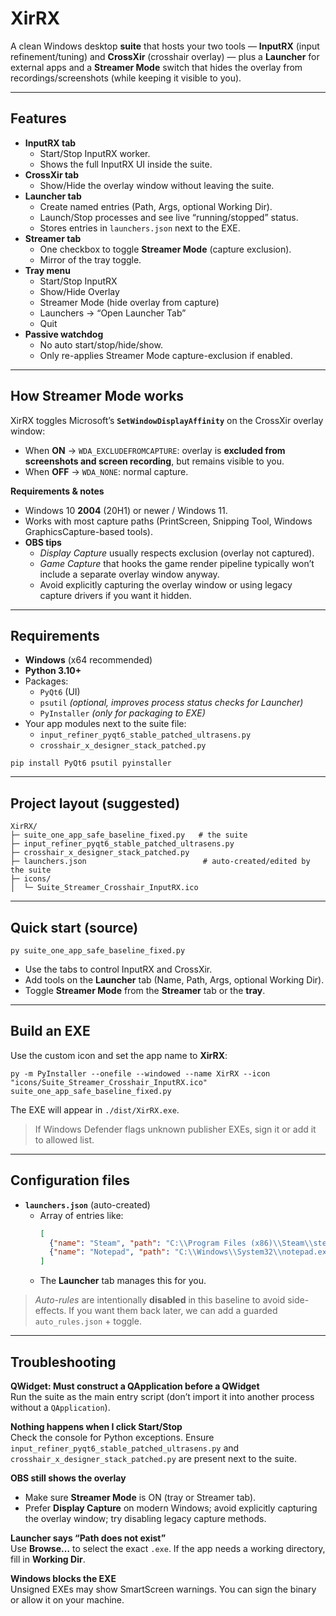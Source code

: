 # XirRX

A clean Windows desktop **suite** that hosts your two tools — **InputRX** (input refinement/tuning) and **CrossXir** (crosshair overlay) — plus a **Launcher** for external apps and a **Streamer Mode** switch that hides the overlay from recordings/screenshots (while keeping it visible to you).

---

## Features

- **InputRX tab**
  - Start/Stop InputRX worker.
  - Shows the full InputRX UI inside the suite.
- **CrossXir tab**
  - Show/Hide the overlay window without leaving the suite.
- **Launcher tab**
  - Create named entries (Path, Args, optional Working Dir).
  - Launch/Stop processes and see live “running/stopped” status.
  - Stores entries in `launchers.json` next to the EXE.
- **Streamer tab**
  - One checkbox to toggle **Streamer Mode** (capture exclusion).
  - Mirror of the tray toggle.
- **Tray menu**
  - Start/Stop InputRX
  - Show/Hide Overlay
  - Streamer Mode (hide overlay from capture)
  - Launchers → “Open Launcher Tab”
  - Quit
- **Passive watchdog**
  - No auto start/stop/hide/show.
  - Only re-applies Streamer Mode capture-exclusion if enabled.

---

## How Streamer Mode works

XirRX toggles Microsoft’s **`SetWindowDisplayAffinity`** on the CrossXir overlay window:

- When **ON** → `WDA_EXCLUDEFROMCAPTURE`: overlay is **excluded from screenshots and screen recording**, but remains visible to you.
- When **OFF** → `WDA_NONE`: normal capture.

**Requirements & notes**

- Windows 10 **2004** (20H1) or newer / Windows 11.
- Works with most capture paths (PrintScreen, Snipping Tool, Windows GraphicsCapture-based tools).
- **OBS tips**
  - *Display Capture* usually respects exclusion (overlay not captured).
  - *Game Capture* that hooks the game render pipeline typically won’t include a separate overlay window anyway.
  - Avoid explicitly capturing the overlay window or using legacy capture drivers if you want it hidden.

---

## Requirements

- **Windows** (x64 recommended)
- **Python 3.10+**
- Packages:
  - `PyQt6` (UI)
  - `psutil` *(optional, improves process status checks for Launcher)*
  - `PyInstaller` *(only for packaging to EXE)*
- Your app modules next to the suite file:
  - `input_refiner_pyqt6_stable_patched_ultrasens.py`
  - `crosshair_x_designer_stack_patched.py`

```
pip install PyQt6 psutil pyinstaller
```

---

## Project layout (suggested)

```
XirRX/
├─ suite_one_app_safe_baseline_fixed.py   # the suite
├─ input_refiner_pyqt6_stable_patched_ultrasens.py
├─ crosshair_x_designer_stack_patched.py
├─ launchers.json                          # auto-created/edited by the suite
├─ icons/
│  └─ Suite_Streamer_Crosshair_InputRX.ico
```

---

## Quick start (source)

```
py suite_one_app_safe_baseline_fixed.py
```

- Use the tabs to control InputRX and CrossXir.
- Add tools on the **Launcher** tab (Name, Path, Args, optional Working Dir).
- Toggle **Streamer Mode** from the **Streamer** tab or the **tray**.

---

## Build an EXE

Use the custom icon and set the app name to **XirRX**:

```
py -m PyInstaller --onefile --windowed --name XirRX --icon "icons/Suite_Streamer_Crosshair_InputRX.ico" suite_one_app_safe_baseline_fixed.py
```

The EXE will appear in `./dist/XirRX.exe`.

> If Windows Defender flags unknown publisher EXEs, sign it or add it to allowed list.

---

## Configuration files

- **`launchers.json`** (auto-created)
  - Array of entries like:
    ```json
    [
      {"name": "Steam", "path": "C:\\Program Files (x86)\\Steam\\steam.exe", "args": "", "cwd": ""},
      {"name": "Notepad", "path": "C:\\Windows\\System32\\notepad.exe", "args": "", "cwd": ""}
    ]
    ```
  - The **Launcher** tab manages this for you.

> *Auto-rules* are intentionally **disabled** in this baseline to avoid side-effects. If you want them back later, we can add a guarded `auto_rules.json` + toggle.

---

## Troubleshooting

**QWidget: Must construct a QApplication before a QWidget**  
Run the suite as the main entry script (don’t import it into another process without a `QApplication`).

**Nothing happens when I click Start/Stop**  
Check the console for Python exceptions. Ensure `input_refiner_pyqt6_stable_patched_ultrasens.py` and `crosshair_x_designer_stack_patched.py` are present next to the suite.

**OBS still shows the overlay**  
- Make sure **Streamer Mode** is ON (tray or Streamer tab).  
- Prefer **Display Capture** on modern Windows; avoid explicitly capturing the overlay window; try disabling legacy capture methods.

**Launcher says “Path does not exist”**  
Use **Browse…** to select the exact `.exe`. If the app needs a working directory, fill in **Working Dir**.

**Windows blocks the EXE**  
Unsigned EXEs may show SmartScreen warnings. You can sign the binary or allow it on your machine.
